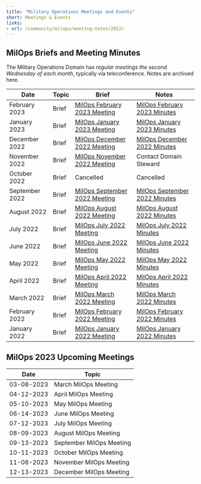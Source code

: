 ```yaml
---
title: "Military Operations Meetings and Events"
short: Meetings & Events
links:
- url: /community/milops/meeting-notes/2022/
---
```


## MilOps Briefs and Meeting Minutes

The Military Operations Domain has *regular meetings the second Wednesday of each month*, typically via teleconference. Notes are archived here.

|Date|Topic|Brief|Notes|
|---|---|---|---|
|February 2023|Brief|[MilOps February 2023 Meeting](NIEM_MilOps_08Feb23_StakeholderEngagement_v0.1.pdf)|[MilOps February 2023 Minutes](MILOPS_Meeting_Minutes_08FEB23.pdf)|
|January 2023|Brief|[MilOps January 2023 Meeting](MILOPS_11_Jan_StakeholderEngagement.pdf)|[MilOps January 2023 Minutes](MILOPS_Meeting_Minutes_11JAN23.pdf)|
|December 2022|Brief|[MilOps December 2022 Meeting](MILOPS_14_Dec_StakeholderEngagement.pdf)|[MilOps December 2022 Minutes](MILOPS_Meeting_Minutes_(Dec).pdf)|
|November 2022|Brief|[MilOps November 2022 Meeting](NIEM_MilOps_09Nov22_StakeholderEngagement_v0.1.pdf)|Contact Domain Steward|
|October 2022|Brief|Cancelled|Cancelled|
|September 2022|Brief|[MilOps September 2022 Meeting](NIEM_MilOps__14Sep22_StakeholderEngagement_v01.pdf)|[MilOps September 2022 Minutes](MILOPS-Domain-Sept-2022-Meeting-Notes.pdf)|
|August 2022|Brief|[MilOps August 2022 Meeting](NIEM_MilOps_10Aug22_StakeholderEngagement.pdf)|[MilOps August 2022 Minutes](MILOPS-Domain-Aug-2022-Meeting-Notes.pdf)|
|July 2022|Brief|[MilOps July 2022 Meeting](NIEM_MilOps_13July22_StakeholderEngagement.pdf)|[MilOps July 2022 Minutes](MILOPS-Domain-Minutes-13-July-2022.pdf)|
|June 2022|Brief|[MilOps June 2022 Meeting](NIEM_MilOps_08June22_StakeholderEngagement_v0.4.pdf)|[MilOps June 2022 Minutes](MILOPS-Domain-June-2022-Meeting-Notes.pdf)|
|May 2022|Brief|[MilOps May 2022 Meeting](NIEM_MilOps_11May22_StakeholderEngagement_v0.1.pdf)|[MilOps May 2022 Minutes](MILOPS-Domain-May-2022-Meeting-Notes.pdf)|
|April 2022|Brief|[MilOps April 2022 Meeting](NIEM_MilOps_13Apr22_StakeholderEngagement_v0.1.pdf)|[MilOps April 2022 Minutes](MILOPS-Domain-Apr-2022-Meeting-Notes.pdf)|
|March 2022|Brief|[MilOps March 2022 Meeting](NIEM_MilOps_09Mar22_StakeholderEngagement_v0.1.pdf)|[MilOps March 2022 Minutes](MILOPS-Domain-Mar-2022-Meeting-Notes.pdf)|
|February 2022|Brief|[MilOps February 2022 Meeting](NIEM_MilOps_09Feb22_StakeholderEngagement_v0.1.pdf)|[MilOps February 2022 Minutes](MILOPS-Domain-Feb-2022-Meeting-Notes.pdf)|
|January 2022|Brief|[MilOps January 2022 Meeting](NIEM_MilOps_12Jan22_StakeholderEngagement_v0.1.pdf)|[MilOps January 2022 Minutes](MILOPS-Domain-January-2022-Meeting-Notes.pdf)|

## MilOps 2023 Upcoming Meetings

|Date|Topic|
|---|---|
|03-08-2023|March MilOps Meeting|
|04-12-2023|April MilOps Meeting|
|05-10-2023|May MilOps Meeting|
|06-14-2023|June MilOps Meeting|
|07-12-2023|July MilOps Meeting|
|08-09-2023|August MilOps Meeting|
|09-13-2023|September MilOps Meeting|
|10-11-2023|October MilOps Meeting|
|11-08-2023|November MilOps Meeting|
|12-13-2023|December MilOps Meeting|
